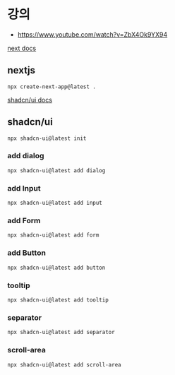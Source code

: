 # 강의
- https://www.youtube.com/watch?v=ZbX4Ok9YX94

[next docs](https://nextjs.org/docs)
## nextjs
```shell
npx create-next-app@latest .
```

[shadcn/ui docs](https://ui.shadcn.com/docs)
## shadcn/ui
```shell
npx shadcn-ui@latest init
```

### add dialog
```shell
npx shadcn-ui@latest add dialog
```

### add Input
```shell
npx shadcn-ui@latest add input
```

### add Form
```shell
npx shadcn-ui@latest add form
```

### add Button
```shell
npx shadcn-ui@latest add button
```

### tooltip
```shell
npx shadcn-ui@latest add tooltip
```

### separator
```shell
npx shadcn-ui@latest add separator
```

### scroll-area
```shell
npx shadcn-ui@latest add scroll-area
```